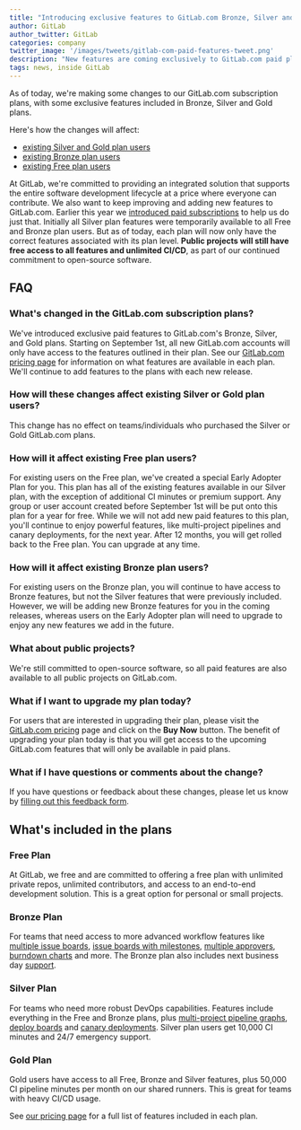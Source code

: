 ```yaml
---
title: "Introducing exclusive features to GitLab.com Bronze, Silver and Gold plans"
author: GitLab
author_twitter: GitLab
categories: company
twitter_image: '/images/tweets/gitlab-com-paid-features-tweet.png'
description: "New features are coming exclusively to GitLab.com paid plans – find out why and how to upgrade."
tags: news, inside GitLab
---
```


As of today, we're making some changes to our GitLab.com subscription plans, with some exclusive features included in Bronze, Silver and Gold plans.

<!-- more -->

Here's how the changes will affect:
- [existing Silver and Gold plan users](#how-will-these-changes-affect-existing-silver-or-gold-plan-users)
- [existing Bronze plan users](#how-will-it-affect-existing-bronze-plan-users)
- [existing Free plan users](#how-will-it-affect-existing-free-plan-users)

At GitLab, we're committed to providing an integrated solution that supports the entire software development lifecycle at a price where everyone can contribute. We also want to keep improving and adding new features to GitLab.com. Earlier this year we [introduced paid subscriptions](/blog/2017/04/11/introducing-subscriptions-on-gitlab-dot-com/) to help us do just that. Initially all Silver plan features were temporarily available to all Free and Bronze plan users. But as of today, each plan will now only have the correct features associated with its plan level. **Public projects will still have free access to all features and unlimited CI/CD**, as part of our continued commitment to open-source software.

## FAQ

### What's changed in the GitLab.com subscription plans?

We've introduced exclusive paid features to GitLab.com's Bronze, Silver, and Gold plans. Starting on September 1st, all new GitLab.com accounts will only have access to the features outlined in their plan. See our [GitLab.com pricing page](/pricing/#gitlab-com) for information on what features are available in each plan. We'll continue to add features to the plans with each new release.

### How will these changes affect existing Silver or Gold plan users?

This change has no effect on teams/individuals who purchased the Silver or Gold GitLab.com plans.

### How will it affect existing Free plan users?

For existing users on the Free plan, we've created a special Early Adopter Plan for you. This plan has all of the existing features available in our Silver plan, with the exception of additional CI minutes or premium support. Any group or user account created before September 1st will be put onto this plan for a year for free. While we will not add new paid features to this plan, you'll continue to enjoy powerful features, like multi-project pipelines and canary deployments, for the next year. After 12 months, you will get rolled back to the Free plan. You can upgrade at any time.

### How will it affect existing Bronze plan users?

For existing users on the Bronze plan, you will continue to have access to Bronze features, but not the Silver features that were previously included. However, we will be adding new Bronze features for you in the coming releases, whereas users on the Early Adopter plan will need to upgrade to enjoy any new features we add in the future.

### What about public projects?

We're still committed to open-source software, so all paid features are also available to all public projects on GitLab.com.

### What if I want to upgrade my plan today?

For users that are interested in upgrading their plan, please visit the [GitLab.com pricing](/pricing/#gitlab-com) page and click on the **Buy Now** button. The benefit of upgrading your plan today is that you will get access to the upcoming GitLab.com features that will only be available in paid plans.

### What if I have questions or comments about the change?

If you have questions or feedback about these changes, please let us know by [filling out this feedback form](https://docs.google.com/forms/d/e/1FAIpQLSdr-Top4N4oObYaj_5ShwcVNhysSheSfH_x-r_nENLBeRGtjQ/viewform).

## What's included in the plans

### Free Plan

At GitLab, we <i class="fas fa-heart" aria-hidden="true"></i> free and are committed to offering a free plan with unlimited private repos, unlimited contributors, and access to an end-to-end development solution. This is a great option for personal or small projects.

### Bronze Plan

For teams that need access to more advanced workflow features like [multiple issue boards](https://docs.gitlab.com/ee/user/project/issue_board.html#multiple-issue-boards), [issue boards with milestones](https://docs.gitlab.com/ee/user/project/issue_board.html#board-with-a-milestone), [multiple approvers](https://docs.gitlab.com/ee/user/project/merge_requests/approvals/rules.html), [burndown charts](https://docs.gitlab.com/ee/user/project/milestones/burndown_and_burnup_charts.html) and more. The Bronze plan also includes next business day [support](/support/).

### Silver Plan

For teams who need more robust DevOps capabilities. Features include everything in the Free and Bronze plans, plus [multi-project pipeline graphs](https://docs.gitlab.com/ee/ci/multi_project_pipelines.html), [deploy boards](https://docs.gitlab.com/ee/user/project/deploy_boards.html) and [canary deployments](https://docs.gitlab.com/ee/user/project/deploy_boards.html#canary-deployments). Silver plan users get 10,000 CI minutes and 24/7 emergency support.

### Gold Plan

Gold users have access to all Free, Bronze and Silver features, plus 50,000 CI pipeline minutes per month on our shared runners. This is great for teams with heavy CI/CD usage.

See [our pricing page](/pricing/#gitlab-com) for a full list of features included in each plan.
